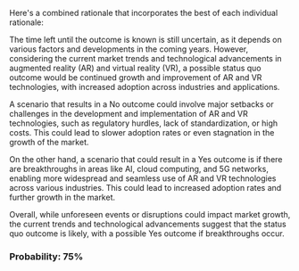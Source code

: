 Here's a combined rationale that incorporates the best of each individual rationale:

The time left until the outcome is known is still uncertain, as it depends on various factors and developments in the coming years. However, considering the current market trends and technological advancements in augmented reality (AR) and virtual reality (VR), a possible status quo outcome would be continued growth and improvement of AR and VR technologies, with increased adoption across industries and applications.

A scenario that results in a No outcome could involve major setbacks or challenges in the development and implementation of AR and VR technologies, such as regulatory hurdles, lack of standardization, or high costs. This could lead to slower adoption rates or even stagnation in the growth of the market.

On the other hand, a scenario that could result in a Yes outcome is if there are breakthroughs in areas like AI, cloud computing, and 5G networks, enabling more widespread and seamless use of AR and VR technologies across various industries. This could lead to increased adoption rates and further growth in the market.

Overall, while unforeseen events or disruptions could impact market growth, the current trends and technological advancements suggest that the status quo outcome is likely, with a possible Yes outcome if breakthroughs occur.

### Probability: 75%